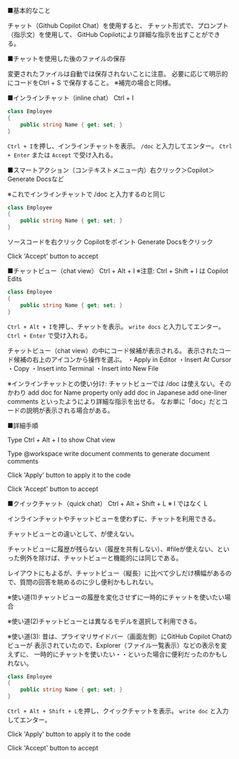 ■基本的なこと

チャット（Github Copilot Chat）を使用すると、
チャット形式で、プロンプト（指示文）を使用して、
GitHub Copilotにより詳細な指示を出すことができる。

■チャットを使用した後のファイルの保存

変更されたファイルは自動では保存されないことに注意。
必要に応じて明示的にコードをCtrl + S で保存すること。
※補完の場合と同様。

■インラインチャット（inline chat） Ctrl + I

```cs
class Employee
{
    public string Name { get; set; }
}
```

`Ctrl + I`を押し、インラインチャットを表示。
`/doc` と入力してエンター。
`Ctrl + Enter` または `Accept` で受け入れる。

■スマートアクション（コンテキストメニュー内）右クリック＞Copilot＞Generate Docsなど

※これでインラインチャットで /doc と入力するのと同じ

```cs
class Employee
{
    public string Name { get; set; }
}
```

ソースコードを右クリック
Copilotをポイント
Generate Docsをクリック

Click 'Accept' button
to accept

■チャットビュー（chat view） Ctrl + Alt + I ※注意: Ctrl + Shift + I は Copilot Edits

```cs
class Employee
{
    public string Name { get; set; }
}
```

`Ctrl + Alt + I`を押し、チャットを表示。
`write docs` と入力してエンター。
`Ctrl + Enter` で受け入れる。

チャットビュー（chat view）の中にコード候補が表示される。
表示されたコード候補の右上のアイコンから操作を選ぶ。
・Apply in Editor
・Insert At Cursor
・Copy
・Insert into Terminal
・Insert into New File

※インラインチャットとの使い分け: チャットビューでは /doc は使えない。そのかわり
add doc for Name property only
add doc in Japanese
add one-liner comments
といったようにより詳細な指示を出せる。
なお単に「doc」だとコードの説明が表示される場合がある。

■詳細手順

Type Ctrl + Alt + I
to show Chat view

Type @workspace write document comments
to generate document comments

Click 'Apply' button
to apply it to the code

Click 'Accept' button
to accept


■クイックチャット（quick chat） Ctrl + Alt + Shift + L ※ I ではなく L

インラインチャットやチャットビューを使わずに、チャットを利用できる。

チャットビューとの違いとして、が使えない。

チャットビューに履歴が残らない（履歴を共有しない）、#fileが使えない、といった例外を除けば、チャットビューと機能的には同じである。

レイアウトにもよるが、チャットビュー（縦長）に比べて少しだけ横幅があるので、質問の回答を眺めるのに少し便利かもしれない。

※使い道(1)チャットビューの履歴を変化させずに一時的にチャットを使いたい場合

※使い道(2)チャットビューとは異なるモデルを選択して利用できる。

※使い道(3): 昔は、プライマリサイドバー（画面左側）にGitHub Copilot Chatのビューが
表示されていたので、Explorer（ファイル一覧表示）などの表示を変えずに、
一時的にチャットを使いたい・・といった場合に便利だったのかもしれない。

```cs
class Employee
{
    public string Name { get; set; }
}
```

`Ctrl + Alt + Shift + L`を押し、クイックチャットを表示。
`write doc` と入力してエンター。

Click 'Apply' button
to apply it to the code

Click 'Accept' button
to accept

